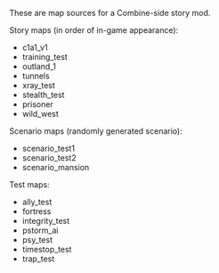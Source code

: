 These are map sources for a Combine-side story mod.

Story maps (in order of in-game appearance):
* c1a1_v1
* training_test
* outland_1
* tunnels
* xray_test
* stealth_test
* prisoner
* wild_west

Scenario maps (randomly generated scenario):
* scenario_test1
* scenario_test2
* scenario_mansion

Test maps:
* ally_test
* fortress
* integrity_test
* pstorm_ai
* psy_test
* timestop_test
* trap_test
